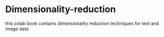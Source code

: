 # Dimensionality-reduction
this colab book contains dimensionality reduction techniques for text and image data 
